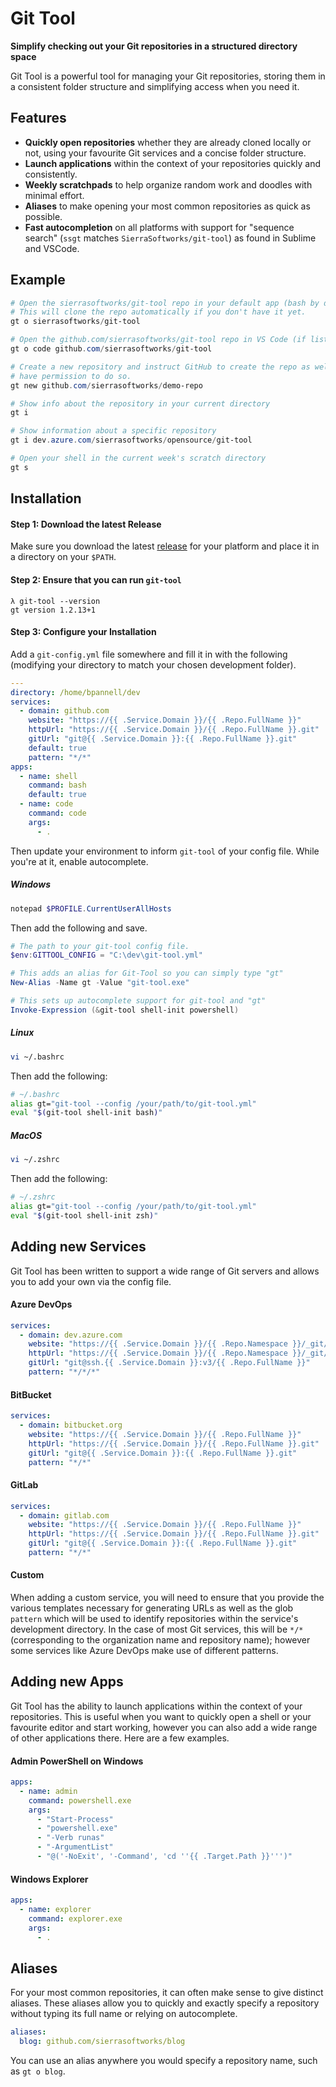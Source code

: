 # Git Tool

**Simplify checking out your Git repositories in a structured directory space**

Git Tool is a powerful tool for managing your Git repositories, storing them in
a consistent folder structure and simplifying access when you need it.

## Features

- **Quickly open repositories** whether they are already cloned locally or not, using your favourite Git services and a concise folder structure.
- **Launch applications** within the context of your repositories quickly and consistently.
- **Weekly scratchpads** to help organize random work and doodles with minimal effort.
- **Aliases** to make opening your most common repositories as quick as possible.
- **Fast autocompletion** on all platforms with support for "sequence search" (`ssgt` matches `SierraSoftworks/git-tool`) as found in Sublime and VSCode.

## Example

```powershell
# Open the sierrasoftworks/git-tool repo in your default app (bash by default)
# This will clone the repo automatically if you don't have it yet.
gt o sierrasoftworks/git-tool

# Open the github.com/sierrasoftworks/git-tool repo in VS Code (if listed in your config)
gt o code github.com/sierrasoftworks/git-tool

# Create a new repository and instruct GitHub to create the repo as well, if you
# have permission to do so.
gt new github.com/sierrasoftworks/demo-repo

# Show info about the repository in your current directory
gt i

# Show information about a specific repository
gt i dev.azure.com/sierrasoftworks/opensource/git-tool

# Open your shell in the current week's scratch directory
gt s
```

## Installation

#### Step 1: Download the latest Release

Make sure you download the latest [release][] for your platform and place it in a directory on your `$PATH`.

#### Step 2: Ensure that you can run `git-tool`

```
λ git-tool --version
gt version 1.2.13+1
```

#### Step 3: Configure your Installation

Add a `git-config.yml` file somewhere and fill it in with the following (modifying your directory to match your chosen development folder).

```yaml
---
directory: /home/bpannell/dev
services:
  - domain: github.com
    website: "https://{{ .Service.Domain }}/{{ .Repo.FullName }}"
    httpUrl: "https://{{ .Service.Domain }}/{{ .Repo.FullName }}.git"
    gitUrl: "git@{{ .Service.Domain }}:{{ .Repo.FullName }}.git"
    default: true
    pattern: "*/*"
apps:
  - name: shell
    command: bash
    default: true
  - name: code
    command: code
    args:
      - .
```

Then update your environment to inform `git-tool` of your config file. While you're at it, enable autocomplete.

##### Windows

```powershell
notepad $PROFILE.CurrentUserAllHosts
```

Then add the following and save.

```powershell
# The path to your git-tool config file.
$env:GITTOOL_CONFIG = "C:\dev\git-tool.yml"

# This adds an alias for Git-Tool so you can simply type "gt"
New-Alias -Name gt -Value "git-tool.exe"

# This sets up autocomplete support for git-tool and "gt"
Invoke-Expression (&git-tool shell-init powershell)
```

##### Linux

```bash
vi ~/.bashrc
```

Then add the following:

```bash
# ~/.bashrc
alias gt="git-tool --config /your/path/to/git-tool.yml"
eval "$(git-tool shell-init bash)"
```

##### MacOS

```zsh
vi ~/.zshrc
```

Then add the following:

```zsh
# ~/.zshrc
alias gt="git-tool --config /your/path/to/git-tool.yml"
eval "$(git-tool shell-init zsh)"
```

## Adding new Services

Git Tool has been written to support a wide range of Git servers and allows you to add your own via the config file.

#### Azure DevOps

```yaml
services:
  - domain: dev.azure.com
    website: "https://{{ .Service.Domain }}/{{ .Repo.Namespace }}/_git/{{ .Repo.Name }}"
    httpUrl: "https://{{ .Service.Domain }}/{{ .Repo.Namespace }}/_git/{{ .Repo.Name }}"
    gitUrl: "git@ssh.{{ .Service.Domain }}:v3/{{ .Repo.FullName }}"
    pattern: "*/*/*"
```

#### BitBucket

```yaml
services:
  - domain: bitbucket.org
    website: "https://{{ .Service.Domain }}/{{ .Repo.FullName }}"
    httpUrl: "https://{{ .Service.Domain }}/{{ .Repo.FullName }}.git"
    gitUrl: "git@{{ .Service.Domain }}:{{ .Repo.FullName }}.git"
    pattern: "*/*"
```

#### GitLab

```yaml
services:
  - domain: gitlab.com
    website: "https://{{ .Service.Domain }}/{{ .Repo.FullName }}"
    httpUrl: "https://{{ .Service.Domain }}/{{ .Repo.FullName }}.git"
    gitUrl: "git@{{ .Service.Domain }}:{{ .Repo.FullName }}.git"
    pattern: "*/*"
```

#### Custom

When adding a custom service, you will need to ensure that you provide the various templates necessary for generating URLs
as well as the glob `pattern` which will be used to identify repositories within the service's development directory. In
the case of most Git services, this will be `*/*` (corresponding to the organization name and repository name); however some
services like Azure DevOps make use of different patterns.

## Adding new Apps

Git Tool has the ability to launch applications within the context of your repositories. This is useful when you want to
quickly open a shell or your favourite editor and start working, however you can also add a wide range of other applications
there. Here are a few examples.

#### Admin PowerShell on Windows

```yaml
apps:
  - name: admin
    command: powershell.exe
    args:
      - "Start-Process"
      - "powershell.exe"
      - "-Verb runas"
      - "-ArgumentList"
      - "@('-NoExit', '-Command', 'cd ''{{ .Target.Path }}''')"
```

#### Windows Explorer

```yaml
apps:
  - name: explorer
    command: explorer.exe
    args:
      - .
```

## Aliases

For your most common repositories, it can often make sense to give distinct aliases. These aliases allow you to quickly and
exactly specify a repository without typing its full name or relying on autocomplete.

```yaml
aliases:
  blog: github.com/sierrasoftworks/blog
```

You can use an alias anywhere you would specify a repository name, such as `gt o blog`.

[release]: https://github.com/SierraSoftworks/git-tool/releases
